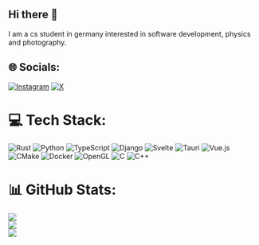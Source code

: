 ## Hi there 👋

I am a cs student in germany interested in software development, physics and photography.

## 🌐 Socials:
[![Instagram](https://img.shields.io/badge/Instagram-%23E4405F.svg?logo=Instagram&logoColor=white)](https://instagram.com/berkebiricik0) [![X](https://img.shields.io/badge/X-black.svg?logo=X&logoColor=white)](https://x.com/_gl1tchs) 

# 💻 Tech Stack:
![Rust](https://img.shields.io/badge/rust-%23000000.svg?style=flat&logo=rust&logoColor=white) ![Python](https://img.shields.io/badge/python-3670A0?style=flat&logo=python&logoColor=ffdd54) ![TypeScript](https://img.shields.io/badge/typescript-%23007ACC.svg?style=flat&logo=typescript&logoColor=white) ![Django](https://img.shields.io/badge/django-%23092E20.svg?style=flat&logo=django&logoColor=white) ![Svelte](https://img.shields.io/badge/svelte-%23f1413d.svg?style=flat&logo=svelte&logoColor=white) ![Tauri](https://img.shields.io/badge/tauri-%2324C8DB.svg?style=flat&logo=tauri&logoColor=%23FFFFFF) ![Vue.js](https://img.shields.io/badge/vue.js-%2335495e.svg?style=flat&logo=vuedotjs&logoColor=%234FC08D) ![CMake](https://img.shields.io/badge/CMake-%23008FBA.svg?style=flat&logo=cmake&logoColor=white) ![Docker](https://img.shields.io/badge/docker-%230db7ed.svg?style=flat&logo=docker&logoColor=white) ![OpenGL](https://img.shields.io/badge/OpenGL-white?logo=OpenGL&style=flat) ![C](https://img.shields.io/badge/c-%2300599C.svg?style=flat&logo=c&logoColor=white) ![C++](https://img.shields.io/badge/c++-%2300599C.svg?style=flat&logo=c%2B%2B&logoColor=white)
# 📊 GitHub Stats:
![](https://github-readme-stats.vercel.app/api?username=gl1tchs&theme=github_dark_dimmed&hide_border=false&include_all_commits=true&count_private=true)<br/>
![](https://nirzak-streak-stats.vercel.app/?user=gl1tchs&theme=github_dark_dimmed&hide_border=false)<br/>
![](https://github-readme-stats.vercel.app/api/top-langs/?username=gl1tchs&theme=github_dark_dimmed&hide_border=false&include_all_commits=true&count_private=true&layout=compact)

<!-- Proudly created with GPRM ( https://gprm.itsvg.in ) -->
